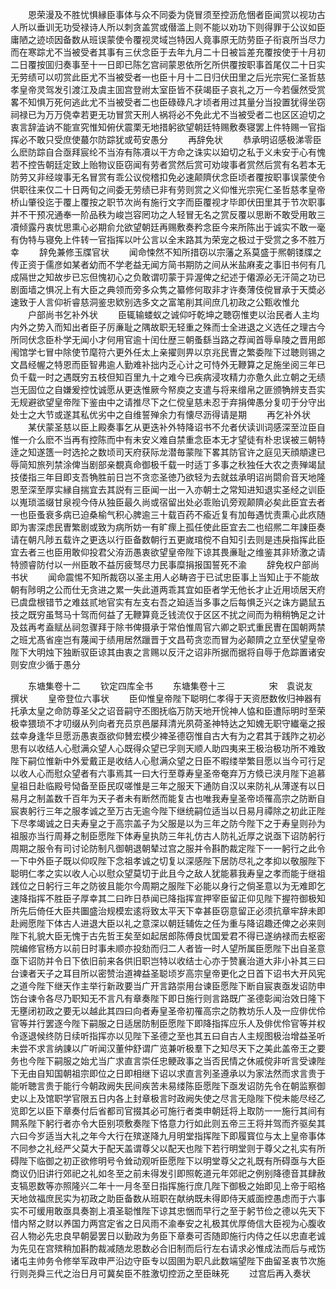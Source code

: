 <!-- { "loadSidebar": true } -->
　　恩荣漫及不胜忧惧縁臣事体与众不同委为侥冒须至控沥危悃者臣闻赏以视功古人所以垂训无功受禄诗人所以刺贪盖赏或僣滥上则不能以劝功下则得罪于公议如臣庸陋之迹顷因备数从班误蒙使令覆视灵域岂特因人竟事原无防劳臣子衔哀所当尽力而在寒踪尤不当被受者其事有三伏念臣于去年九月二十日被旨差充覆按使于十月初二日覆按囬归奏事至十一日即已陈乞宫祠蒙恩依所乞所供覆按职事首尾仅二十日实无劳绩可以叨赏此臣尤不当被受者一也臣十月十二日归伏田里之后光宗宪仁圣哲慈孝皇帝灵驾发引渡江及虞主囬宫登祔太室臣皆不获竭臣子哀礼之万一今若偃然受赏畧不知惧万死何逃此尤不当被受者二也臣碌碌凡才顷者用过其量分当投置犹得坐窃祠禄已为万万侥幸若更无功冒赏天刑人祸将必不免此尤不当被受者二也区区迫切之衷言辞澁讷不能宣究惟知俯伏震栗无地措躬欲望朝廷特赐敷奏寝罢上件特赐一官指挥必不敢只受庶使蕞尔防踪犹或苟安愚分
　　再辞免状
　　恭承明诏感极涕零臣么麽防踪自合亟拜宸纶不当洊有陈凟以干方命之诛实以廹切之私于义未安于心有愧若不控告朝廷定致上贻物议臣窃闻有劳者赏然后赏可劝竣事者赏然后赏有名若本无防劳又非经竣事无名冒赏有乖公议傥稽扣免必速颠隮伏念臣顷者覆按职事误蒙使令供职往来仅二十日两旬之间委无劳绩已非有劳则赏之义仰惟光宗宪仁圣哲慈孝皇帝桥山肇役迄于覆上覆按之职节次尚有施行文字而臣覆视才毕即伏田里其于节次职事并不干预况通奉一阶品秩为峻岂容罔功之人轻冒无名之赏反覆以思断不敢受用敢三凟倾露丹衷忧思熏心必期俞允欲望朝廷再赐敷奏矜念臣今来所陈出于诚实不敢一毫有伪特与寝免上件转一官指挥以叶公言以全末路其为荣宠之极过于受赏之多不胜万幸
　　辞免兼修玉牒官状
　　闻命悚然不知所措窃以宗藩之系莫盛于熈朝镂牒之传正资于儒彦如某者幼而不学老益无闻方简书期防之间从米盐麻麦之事旧书何有几成隔世之知故步已忘但愧初心之负敢谓叨蒙于异渥俾之纪述于僊源必无汗简之功已剧面墙之惧况上有大臣之典领而旁多众隽之纂修何取非才许奏薄伎傥冒承于天奬必速致于人言仰祈睿慈洞鉴忠欵别选多文之富笔削其间庶几初政之公甄收惟允
　　户部尚书乞补外状
　　臣辄输蝼蚁之诚仰吁乾坤之聴窃惟吏以治民者人主均内外之势入而知出者臣子厉亷耻之隅故职无轻重之殊而士全进退之义选任之理古今所同伏念臣朴学无闻小才何用官逾十闰仕歴三朝蚤繇当路之荐闻首辱阜陵之晋用郎闱馆学七冒中除使节麾符六更外任太上亲擢则畀以京兆民曺之繁委陛下过聴则锡之文昌经幄之特恩而臣智弗逾人勤难补拙内乏心计之可恃外无鞭算之足施坐阅三年已负千载一时之遇既穷五枝但知百里九十之难今已疾病浸攻精力亦惫久此立朝之无绩岂无固位之自嫌爰控忱诚愿从更迭惟厥今帑庾之支遣与将来缯帛之匪颁觕辨支吾实无规避欲望皇帝陛下鉴由中之请推尽下之仁傥皇慈未忍于弃捐俾愚分复叨于分守出处士之大节或遂其私优劣中之自维誓殚余力有懐尽沥得请是期
　　再乞补外状
　　某伏蒙圣慈以臣上殿奏事乞从更迭补外特降诏书不允者伏读训词感深至泣臣自惟一介么麽不当再有控陈而中有未安义难自禁重念臣本无才望徒有朴忠误被三朝特逹之知遂簉一时选抡之数顷司天府获际龙潜毎蒙陛下畧其防官许之庭见天顔頫逮已辱简知旅列禁涂俾当剧部亲覩真命御极千载一时适丁多事之秋独任大农之责殚竭鼠技偻指三年目即支吾觕胜前日岂不贪恋圣徳乃欲轻为去就兹承明诏尚閟俞音天地隆恩至深至厚实縁自揣宜去其説有三臣闻一出一入亦朝士之常知进知退实圣经之训臣以嵬琐滥缀甘泉视今侍从独臣最久尚或宿留出处必乖贻讥旁观颠隮必矣此臣宜去者一也臣蚤衰多病已迫桑榆气积心脾逾三十载百药不瘉近复有加毎遇忧责熏心此疚随即为害深虑民曺繁剧或致为病所妨一有旷瘝上孤任使此臣宜去二也绍熈二年諌臣奏请在朝凡陟五载许之更迭以行臣备数朝行五更嵗琯傥不自知引去则是违戾指挥此臣宜去者三也臣用敢仰投君父洊沥愚衷欲望皇帝陛下谅其畏亷耻之维鉴其非矫激之请特颁睿防付以一州臣敢不益厉疲驽尽力民事糜捐报国誓死不渝
　　辞免权户部尚书状
　　闻命震惕不知所裁窃以圣主用人必畴咨于已试忠臣事上当知止于不能故朝有陟明之公而仕无贪进之累一失此道两乖其宜如臣者学无他长才止近用顷居天府已虞盘根错节之难兹贰地官实有左支右吾之廹适当多事之后每惧乏兴之诛方鼯鼠五技之既穷虽驽马十驾而何益了无鞭算竟乏钱流仅于区区不扰之间而为稍稍觕足之计及兹再考盍赋丛祠忽骤拜于除书俾摄承于常伯惟周官六卿之职式重民曺在国朝两禁之班尤髙省座岂有蔑闻于绩用居然躐晋于文昌苟贪恋而冒为必颠隮之立至伏望皇帝陛下大明烛下独断驭臣谅其由衷之言赐以反汗之诏非所据而据将自辱于危踪置诸安则安庶少循于愚分














　　东塘集卷十二
　　钦定四库全书
　　东塘集卷十三　　　　　宋　袁说友　撰状
　　皇帝登位六事状
　　臣仰惟皇帝陛下聪明仁孝得于天资厯数攸归神器有托承太皇之命防尊圣父之诏音嗣守丕图抚临万防天地开恱神人恊和臣遭际明时至荣极幸猥琐不才叨缀从列向者充员京邑屡拜清光夙荷圣神特达之知媿无职守纎毫之报兹幸身逢华旦愿沥愚衷亟欲仰賛宏模少裨圣德窃惟自古大有为之君其于践阼之初必思有以收结人心慰满众望人心既得众望已孚则天顺人助四夷来王极治极功所不难致陛下嗣位惟新中外爱戴正是收结人心慰满众望之日臣不暇缕举繁目愿以当今可行足以收人心而慰众望者有六事焉其一曰大行至尊寿皇圣帝奄弃万方倐已浃月陛下追慕皇祖日赴临殿号恸备至臣民叹嗟惟是三年之服天下通防自汉以来防礼从薄遂有以日易月之制盖数千百年为天子者未有断然而能复古也唯我寿皇圣帝顷罹高宗之防断自宸衷躬行三年之服孝诚之至万古无逾今陛下继统嗣位适当以日易月禫除之初此正陛下尽孝竭诚之日夫寿皇之于高宗盖子为父服是以为三年之防今陛下之于寿皇则孙为祖服亦当行周朞之制臣愿陛下体寿皇执防三年礼仿古人防礼近厚之说亟下诏防躬行周期之服令有司讨论防制凡御朝退朝辇过宫之服并令斟酌裁定陛下一一躬行之此令一下中外臣子既以仰叹陛下念祖孝诚之切复以深感陛下居防尽礼之孝抑以敬服陛下聪明仁孝之实以收人心以慰众望莫切于此且今之敌人犹能慕我寿皇之孝而能于继祖践位之日躬行三年之防彼且能尔今周期之服陛下必能以身行之倘圣意以为无难即乞速降指挥不胜臣子厚幸其二曰昨日恭闻已降指挥宣押宰臣留正仰见陛下握符御极知所先后倚任大臣共圗盛治规模宏逺将致太平天下幸甚臣窃意留正必须抗章牢辞未即赴阙愿陛下体古人进退大臣以礼之意深以朝廷辅佐之任为重与降诏趣还俾之必来则陛下礼貌大臣无愧于古先哲王矣至如起居郎陈傅良忧国爱君不得已遂纳禄而去枢密院编修官杨方以前日时事未顺亦投劾而归二人者皆一时人望所属臣愿陛下出自圣意亟下诏防并令日下依旧前来各供旧职岂特以收结士心亦于赞襄治道大非小补其三曰台谏者天子之耳目所以密赞治道裨益圣聪顷岁高宗皇帝更化之日首下诏书大开风宪之道今陛下继天作主举行新政要当广开言路崇用台谏臣愿陛下断自宸衷亟发诏防申饬台谏令各尽乃职知无不言凡有章奏陛下即日施行则言路既广圣德彰闻治效日隆下无壅闭初政之要无以越此其四曰向者寿皇圣帝初罹高宗之防教坊乐人及一应俳优伶官等并行罢逐今陛下嗣服之日适居防制臣愿陛下即降指挥应乐人及俳优伶官等并权令逐退候终防日续听指挥亦以见陛下圣德之至也其五曰自古人主规图极治增益圣听未尝不求言纳諌以广听闻汉董仲舒谓广览兼听极羣下之知尽天下之美此盖帝王之要务也今陛下嗣服之始尤当广求直言崇任忠鲠政事之当否民情之休戚傥非听言受谏陛下无由自知国朝祖宗即位之日即相继下诏以求直言列圣遵承以为家法然而求言贵于能听聴言贵于能行今朝政阙失民间疾苦未易缕陈臣愿陛下亟发诏防先令在朝监察御史以上及馆职学官限五日内各上封章极言时政阙失使之尽言无隐陛下傥未能尽经乙览即乞以臣下章奏付后省都司官掇其必可施行者类申朝廷将上取防一一施行其间有闗系陛下躬行者亦令大臣别项敷奏陛下恪意力行如此则五帝三王将并驾而齐驱矣其六曰今岁适当大礼之年今大行在殡遂降九月明堂指挥陛下即履寳位与太上皇帝事体不同参之礼经严父莫大于配天盖谓尊父以配天也陛下若行明堂则于尊父之礼实有所碍陛下临御之初正欲修明号令耸动观听臣愿陛下以明堂尊父之礼既有所碍亟与大臣商议仍旧讲行郊祀之礼如冬至之前未得发引即照乾道元年郊祀之例别降德音其肆赦支犒恩数等亦照隆兴二年十一月冬至日指挥施行庶几陛下御极之始即见上帝于昭格天地敛福庶民实为初政之助臣备数从班职在献纳既未得即侍天威面控愚虑而于六事实不可缓用敢亟具奏劄上凟圣聪惟陛下谅其忠悃而早行之至于躬节俭之德以先天下惜内帑之财以养国力两宫定省之日风雨不渝奉安之礼极其优厚倚信大臣视为心腹收召人物必先忠良早朝晏罢日以勤政为务臣下章奏可否随即施行内侍之任以忠直老诚为先见在宫殡稍加斟酌裁减随龙恩数必合旧制而后行左右请求必惟成法而后与戒饬诸屯主帅务令修举军政申严沿边守臣专以固圉为职凡此数端望陛下曲留圣衷节次施行则尧舜三代之治日月可冀矣臣不胜激切控沥之至臣昧死
　　过宫后再入奏状
